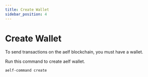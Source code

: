 ```yaml
---
title: Create Wallet
sidebar_position: 4
---
```


# Create Wallet

To send transactions on the aelf blockchain, you must have a wallet.

Run this command to create aelf wallet.

```
aelf-command create
```